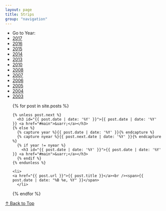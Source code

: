 ```yaml
---
layout: page
title: Strips
group: "navigation"
---
```



<nav class="navArchive">
	<ul>
		<li>Go to Year:</li>
		<li><a href="#2017">2017</a></li>
		<li><a href="#2016">2016</a></li>
		<li><a href="#2015">2015</a></li>
		<li><a href="#2014">2014</a></li>
		<li><a href="#2013">2013</a></li>
		<li><a href="#2010">2010</a></li>
		<li><a href="#2008">2008</a></li>
		<li><a href="#2007">2007</a></li>
		<li><a href="#2006">2006</a></li>
		<li><a href="#2005">2005</a></li>
		<li><a href="#2004">2004</a></li>
		<li><a href="#2003">2003</a></li>
	</ul>
</nav>

<ul class="archiveList">
  {% for post in site.posts %}

    {% unless post.next %}
      <h3 id="{{ post.date | date: '%Y' }}">{{ post.date | date: '%Y' }} <a href="#main">&uarr;</a></h3>
    {% else %}
      {% capture year %}{{ post.date | date: '%Y' }}{% endcapture %}
      {% capture nyear %}{{ post.next.date | date: '%Y' }}{% endcapture %}
      {% if year != nyear %}
        <h3 id="{{ post.date | date: '%Y' }}">{{ post.date | date: '%Y' }} <a href="#main">&uarr;</a></h3>
      {% endif %}
    {% endunless %}

    <li>
	<a href="{{ post.url }}">{{ post.title }}</a><br /><span>{{ post.date | date: "%B %e, %Y" }}</span>
      </li>
  {% endfor %}
</ul>

<a href="#main">&uarr; Back to Top</a>